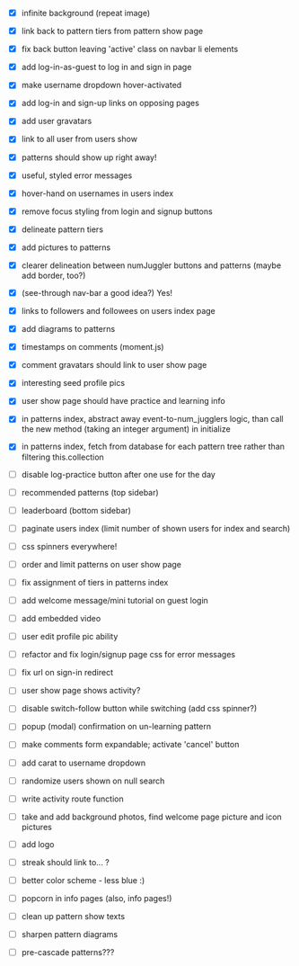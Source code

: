 - [x] infinite background (repeat image)
- [x] link back to pattern tiers from pattern show page
- [x] fix back button leaving 'active' class on navbar li elements
- [x] add log-in-as-guest to log in and sign in page
- [x] make username dropdown hover-activated
- [x] add log-in and sign-up links on opposing pages
- [x] add user gravatars
- [x] link to all user from users show
- [x] patterns should show up right away!
- [x] useful, styled error messages
- [x] hover-hand on usernames in users index
- [x] remove focus styling from login and signup buttons
- [x] delineate pattern tiers
- [x] add pictures to patterns
- [x] clearer delineation between numJuggler buttons and patterns (maybe add border, too?)
- [x] (see-through nav-bar a good idea?) Yes!
- [x] links to followers and followees on users index page
- [x] add diagrams to patterns
- [x] timestamps on comments (moment.js)
- [x] comment gravatars should link to user show page
- [x] interesting seed profile pics
- [x] user show page should have practice and learning info
- [x] in patterns index, abstract away event-to-num_jugglers logic, than call the new method (taking an integer argument) in initialize
- [x] in patterns index, fetch from database for each pattern tree rather than filtering this.collection
- [ ] disable log-practice button after one use for the day
- [ ] recommended patterns (top sidebar)
- [ ] leaderboard (bottom sidebar)
- [ ] paginate users index (limit number of shown users for index and search)
- [ ] css spinners everywhere!
- [ ] order and limit patterns on user show page
- [ ] fix assignment of tiers in patterns index
- [ ] add welcome message/mini tutorial on guest login

- [ ] add embedded video
- [ ] user edit profile pic ability
- [ ] refactor and fix login/signup page css for error messages
- [ ] fix url on sign-in redirect
- [ ] user show page shows activity?
- [ ] disable switch-follow button while switching (add css spinner?)
- [ ] popup (modal) confirmation on un-learning pattern

- [ ] make comments form expandable; activate 'cancel' button
- [ ] add carat to username dropdown
- [ ] randomize users shown on null search
- [ ] write activity route function
- [ ] take and add background photos, find welcome page picture and icon pictures
- [ ] add logo
- [ ] streak should link to... ?
- [ ] better color scheme - less blue :)
- [ ] popcorn in info pages (also, info pages!)
- [ ] clean up pattern show texts
- [ ] sharpen pattern diagrams
- [ ] pre-cascade patterns???
